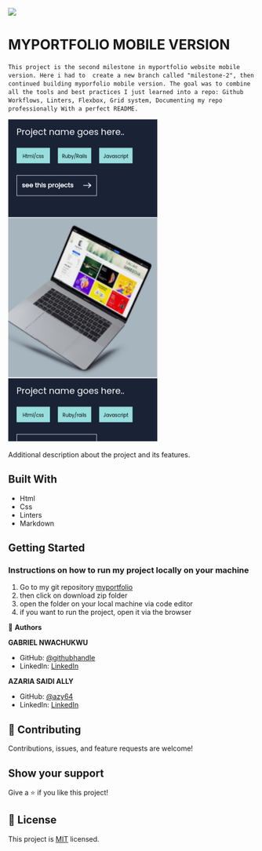 ![](https://img.shields.io/badge/Microverse-blueviolet)

# MYPORTFOLIO MOBILE VERSION

`This project is the second milestone in myportfolio website mobile version. Here i had to  create a new branch called "milestone-2", then continued building myporfolio mobile version. The goal was to combine all the tools and best practices I just learned into a repo: Github Workflows, Linters, Flexbox, Grid system, Documenting my repo professionally With a perfect README.`

![screenshot](images/screen-31.png)

Additional description about the project and its features.

## Built With

- Html
- Css
- Linters
- Markdown


## Getting Started
### Instructions on how to run my project locally on your machine
1. Go  to my git repository [myportfolio](https://github.com/gabrielcoder247/myportfolio-2/tree/milestone-2)
2. then click on download zip folder
3. open the folder on your local machine via code editor
4. if you want to run the project, open it via the browser



👤 **Authors**

**GABRIEL NWACHUKWU**

- GitHub: [@githubhandle](https://github.com/gabrielcoder247)
- LinkedIn: [LinkedIn](https://www.linkedin.com/in/gabriel-nwachukwu-209613173/)

 **AZARIA SAIDI ALLY**
- GitHub: [@azy64](https://github.com/azy64)
- LinkedIn: [LinkedIn](https://www.linkedin.com/in/azaria-saidi-524780112/)


## 🤝 Contributing

Contributions, issues, and feature requests are welcome!


## Show your support

Give a ⭐️ if you like this project!


## 📝 License

This project is [MIT](./MIT.md) licensed.
